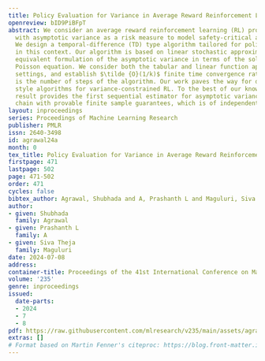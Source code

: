 ```yaml
---
title: Policy Evaluation for Variance in Average Reward Reinforcement Learning
openreview: bID9PiBFpT
abstract: We consider an average reward reinforcement learning (RL) problem and work
  with asymptotic variance as a risk measure to model safety-critical applications.
  We design a temporal-difference (TD) type algorithm tailored for policy evaluation
  in this context. Our algorithm is based on linear stochastic approximation of an
  equivalent formulation of the asymptotic variance in terms of the solution of the
  Poisson equation. We consider both the tabular and linear function approximation
  settings, and establish $\tilde {O}(1/k)$ finite time convergence rate, where $k$
  is the number of steps of the algorithm. Our work paves the way for developing actor-critic
  style algorithms for variance-constrained RL. To the best of our knowledge, our
  result provides the first sequential estimator for asymptotic variance of a Markov
  chain with provable finite sample guarantees, which is of independent interest.
layout: inproceedings
series: Proceedings of Machine Learning Research
publisher: PMLR
issn: 2640-3498
id: agrawal24a
month: 0
tex_title: Policy Evaluation for Variance in Average Reward Reinforcement Learning
firstpage: 471
lastpage: 502
page: 471-502
order: 471
cycles: false
bibtex_author: Agrawal, Shubhada and A, Prashanth L and Maguluri, Siva Theja
author:
- given: Shubhada
  family: Agrawal
- given: Prashanth L
  family: A
- given: Siva Theja
  family: Maguluri
date: 2024-07-08
address:
container-title: Proceedings of the 41st International Conference on Machine Learning
volume: '235'
genre: inproceedings
issued:
  date-parts:
  - 2024
  - 7
  - 8
pdf: https://raw.githubusercontent.com/mlresearch/v235/main/assets/agrawal24a/agrawal24a.pdf
extras: []
# Format based on Martin Fenner's citeproc: https://blog.front-matter.io/posts/citeproc-yaml-for-bibliographies/
---
```

